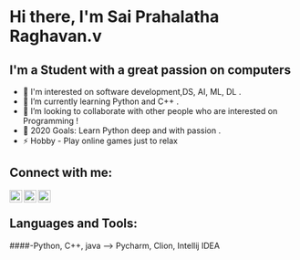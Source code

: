 # Hi there, I'm Sai Prahalatha Raghavan.v



## I'm a Student with a great passion on computers

- 🔭 I'm interested on software development,DS, AI, ML, DL .
- 🌱 I’m currently learning Python and C++ .
- 👯 I’m looking to collaborate with other people who are interested on Programming !
- 🥅 2020 Goals: Learn Python deep and with passion .
- ⚡ Hobby - Play online games just to relax


## Connect with me:

[<img align="left" alt="codeSTACKr | Twitter" width="22px" src="https://cdn.jsdelivr.net/npm/simple-icons@v3/icons/twitter.svg" />][twitter]
[<img align="left" alt="codeSTACKr | LinkedIn" width="22px" src="https://cdn.jsdelivr.net/npm/simple-icons@v3/icons/linkedin.svg" />][linkedin]
[<img align="left" alt="codeSTACKr | Instagram" width="22px" src="https://cdn.jsdelivr.net/npm/simple-icons@v3/icons/instagram.svg" />][instagram]

<br />

## Languages and Tools:

####-Python, C++, java --> Pycharm, Clion, Intellij IDEA 
<br />
<br />

[twitter]: https://twitter.com/Raghavan_WL
[instagram]: https://instagram.com/raghavan_zxq
[linkedin]: https://linkedin.com/in/raghavan-vidhyasagar-657b5816b/


